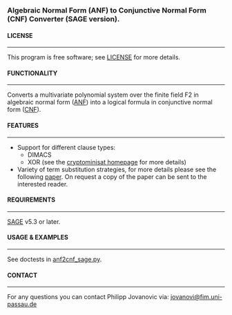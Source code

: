 ### Algebraic Normal Form (ANF) to Conjunctive Normal Form (CNF) Converter (SAGE version).

#### LICENSE
---
This program is free software; see
[LICENSE](https://github.com/Daeinar/anf2cnf-sage/blob/master/LICENSE) for more
details.

#### FUNCTIONALITY
---
Converts a multivariate polynomial system over the finite field F2 in algebraic
normal form ([ANF](https://en.wikipedia.org/wiki/Algebraic_normal_form)) into a
logical formula in conjunctive normal form
([CNF](https://en.wikipedia.org/wiki/Conjunctive_normal_form)). 

#### FEATURES
---
* Support for different clause types: 
  - DIMACS
  - XOR (see the [cryptominisat homepage][1] for more details)
* Variety of term substitution strategies, for more details please see the
  following [paper][2]. On request a copy of the paper can be sent to the
  interested reader.

#### REQUIREMENTS
---
[SAGE][3] v5.3 or later.

#### USAGE & EXAMPLES
---
See doctests in
[anf2cnf_sage.py](https://github.com/Daeinar/anf2cnf-sage/blob/master/anf2cnf_sage.py).

#### CONTACT
---
For any questions you can contact Philipp Jovanovic via: <jovanovi@fim.uni-passau.de>

[1]: http://www.msoos.org/xor-clauses
[2]: http://www.degruyter.com/view/j/gcc.2010.2.issue-2/gcc.2010.016/gcc.2010.016.xml
[3]: http://www.sagemath.org
